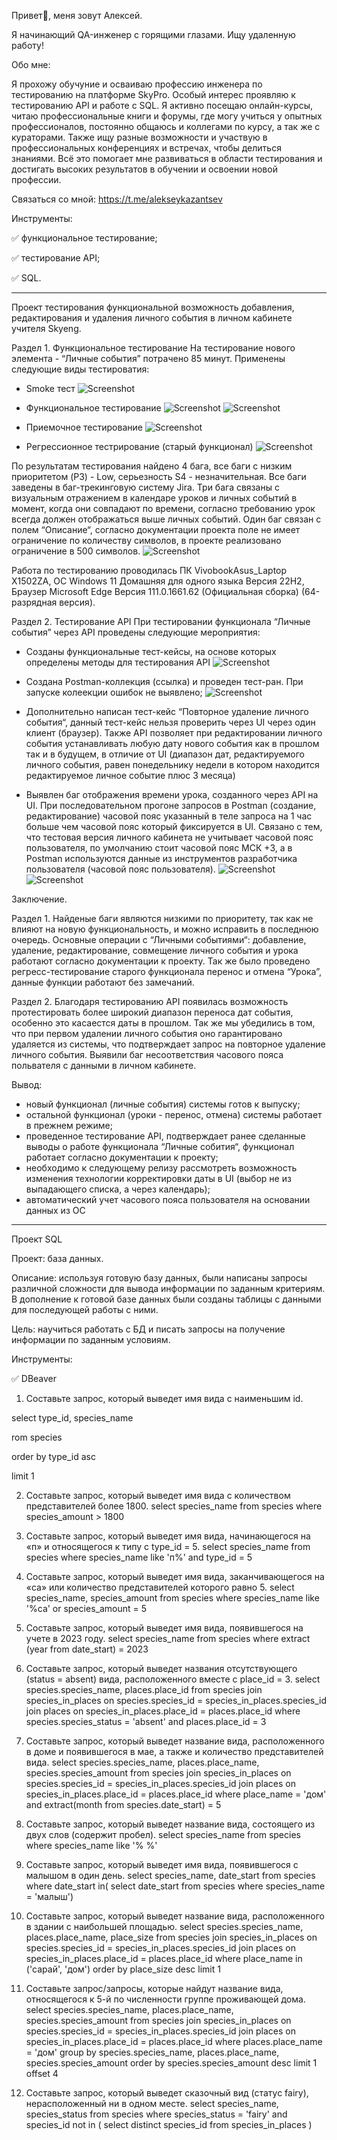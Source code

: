 Привет🙌, меня зовут Алексей.

Я начинающий QA-инженер с горящими глазами. Ищу удаленную работу!

Обо мне:

Я прохожу обучуние и осваиваю профессию инженера по тестированию на платформе SkyPro. Особый интерес проявляю к тестированию API и работе с SQL. Я активно посещаю онлайн-курсы, читаю профессиональные книги и форумы, где могу учиться у опытных профессионалов, постоянно общаюсь и коллегами по курсу, а так же с кураторами. Также ищу разные возможности и участвую в профессиональных конференциях и встречах, чтобы делиться знаниями. Всё это помогает мне развиваться в области тестирования и достигать высоких результатов в обучении и освоении новой профессии.

Связаться со мной:
https://t.me/alekseykazantsev

Инструменты:

:white_check_mark: функциональное тестирование;

:white_check_mark: тестирование API;

:white_check_mark: SQL.

____

Проект тестирования функциональной возможность добавления, редактирования и удаления личного события в личном кабинете учителя Skyeng.

Раздел 1. Функциональное тестирование
На тестирование нового элемента - “Личные события” потрачено 85 минут. 
Применены следующие виды тестироватия:

- Smoke тест
![Screenshot](https://github.com/AlekseyKazantsev/testerforyou/blob/main/1.jpeg)




- Функциональное тестирование
![Screenshot](https://github.com/AlekseyKazantsev/testerforyou/blob/main/2.jpeg)
![Screenshot](https://github.com/AlekseyKazantsev/testerforyou/blob/main/3.jpeg)






- Приемочное тестирование
![Screenshot](https://github.com/AlekseyKazantsev/testerforyou/blob/main/4.jpeg)




- Регрессионное тестрирование (старый функционал)
![Screenshot](https://github.com/AlekseyKazantsev/testerforyou/blob/main/5.jpeg)




По результатам тестирования найдено 4 бага, все баги с низким приоритетом (P3) - Low, серьезность S4 - незначительная. 
Все баги заведены в баг-трекинговую систему Jira. Три бага связаны с визуальным отражением в календаре уроков и личных событий в момент, 
когда они совпадают по времени, согласно требованию урок всегда должен отображаться выше личных событий. Один баг связан с полем “Описание“,
согласно документации проекта поле не имеет ограничение по количеству символов, в проекте реализовано ограничение в 500 символов.
![Screenshot](https://github.com/AlekseyKazantsev/testerforyou/blob/main/6.jpeg)






Работа по тестированию проводилась ПК VivobookAsus_Laptop X1502ZA, ОС Windows 11 Домашняя для одного языка Версия 22H2, 
Браузер Microsoft Edge Версия 111.0.1661.62 (Официальная сборка) (64-разрядная версия).



Раздел 2. Тестирование API
При тестировании функционала “Личные события” через API проведены следующие мероприятия:
- Созданы функциональные тест-кейсы, на основе которых определены методы для тестирования API
![Screenshot](https://github.com/AlekseyKazantsev/testerforyou/blob/main/7.jpeg)


- Создана Postman-коллекция (ссылка) и проведен тест-ран. При запуске колеекции ошибок не выявлено;
![Screenshot](https://github.com/AlekseyKazantsev/testerforyou/blob/main/8.jpeg)


- Дополнительно написан тест-кейс “Повторное удаление личного события“, данный тест-кейс нельзя проверить через UI через один клиент (браузер). Также API позволяет при редактировании личного события устанавливать любую дату нового события как в прошлом так и в будущем, в отличие от UI (диапазон дат, редактируемого личного события, равен понедельнику недели в котором находится редактируемое личное событие плюс 3 месяца)
- Выявлен баг отображения времени урока, созданного через API на UI. При последовательном прогоне запросов в Postman (создание, редактирование) часовой пояс указанный в теле запроса на 1 час больше чем часовой пояс который фиксируется в UI. Связано с тем, что тестовая версия личного кабинета не учитывает часовой пояс пользователя, по умолчанию стоит часовой пояс МСК +3, а в Postman используются данные из инструментов разработчика пользователя (часовой пояс пользователя).
![Screenshot](https://github.com/AlekseyKazantsev/testerforyou/blob/main/9.jpeg)
![Screenshot](https://github.com/AlekseyKazantsev/testerforyou/blob/main/10.jpeg)






Заключение. 

Раздел 1. Найденые баги являются низкими по приоритету, так как не влияют на новую функциональность, и можно исправить в последнюю очередь. Основные операции с “Личными событиями“: добавление, удаление, редактирование, совмещение личного события и урока работают согласно документации к проекту. Так же было проведено регресс-тестирование старого функционала перенос и отмена “Урока”, данные функции работают без замечаний.

Раздел 2. Благодаря тестированию API появилась возможность протестировать более широкий диапазон переноса дат события, особенно это касаестся даты в прошлом. Так же мы убедились в том, что при первом удалении личного события оно гарантировано удаляется из системы, что подтверждает запрос на повторное удаление личного события. Выявили баг несоответствия часового пояса польвателя с данными в личном кабинете.

Вывод: 
- новый функционал (личные события) системы готов к выпуску;
- остальной функционал (уроки - перенос, отмена) системы работает в прежнем режиме;
- проведенное тестирование API, подтверждает ранее сделанные выводы о работе функционала “Личные собития“, функционал работает согласно документации к проекту;
- необходимо к следующему релизу рассмотреть возможность изменения технологии корректировки даты в UI (выбор не из выпадающего списка, а через календарь);
- автоматический учет часового пояса пользователя на основании данных из ОС

____

Проект SQL

Проект: база данных.

Описание: используя готовую базу данных, были написаны запросы различной сложности для вывода информации по заданным критериям. В дополнение к готовой базе данных были созданы таблицы с данными для последующей работы с ними.

Цель: научиться работать с БД и писать запросы на получение информации по заданным условиям.

Инструменты:

:white_check_mark: DBeaver


1. Составьте запрос, который выведет имя вида с наименьшим id. 

select type_id, species_name

rom species

order by type_id asc

limit 1

2. Составьте запрос, который выведет имя вида с количеством представителей более 1800. 
select species_name
from species
where species_amount > 1800

3. Составьте запрос, который выведет имя вида, начинающегося на «п» и относящегося к типу с type_id = 5. 
select species_name
from species
where species_name like 'п%' and type_id = 5

4. Составьте запрос, который выведет имя вида, заканчивающегося на «са» или количество представителей которого равно 5. 
select species_name, species_amount
from species
where species_name like '%са' or species_amount = 5

5. Составьте запрос, который выведет имя вида, появившегося на учете в 2023 году. 
select species_name
from species
where extract (year from date_start) = 2023

6. Составьте запрос, который выведет названия отсутствующего (status = absent) вида, расположенного вместе с place_id = 3. 
select species.species_name, places.place_id
from species
join species_in_places on species.species_id = species_in_places.species_id
join places on species_in_places.place_id = places.place_id
where species.species_status = 'absent' and places.place_id = 3

7. Составьте запрос, который выведет название вида, расположенного в доме и появившегося в мае, а также и количество представителей вида. 
select species.species_name, places.place_name, species.species_amount
from species
join species_in_places on species.species_id = species_in_places.species_id
join places on species_in_places.place_id = places.place_id
where place_name = 'дом' and extract(month from species.date_start) = 5

8. Составьте запрос, который выведет название вида, состоящего из двух слов (содержит пробел). 
select species_name
from species
where species_name like '% %'

9. Составьте запрос, который выведет имя вида, появившегося с малышом в один день. 
select species_name, date_start
from species
where date_start in(
	select date_start
	from species
	where species_name = 'малыш')

10. Составьте запрос, который выведет название вида, расположенного в здании с наибольшей площадью. 
select species.species_name, places.place_name, place_size
from species
join species_in_places on species.species_id = species_in_places.species_id
join places on species_in_places.place_id = places.place_id
where place_name in ('сарай', 'дом')
order by place_size desc
limit 1

11. Составьте запрос/запросы, которые найдут название вида, относящегося к 5-й по численности группе проживающей дома. 
select species.species_name, places.place_name, species.species_amount
from species
join species_in_places on species.species_id = species_in_places.species_id
join places on species_in_places.place_id = places.place_id
where places.place_name = 'дом'
group by species.species_name, places.place_name, species.species_amount
order by species.species_amount desc
limit 1 offset 4

12. Составьте запрос, который выведет сказочный вид (статус fairy), нерасположенный ни в одном месте.
select species_name, species_status
from species
where species_status = 'fairy' and species_id not in (
select distinct species_id
from species_in_places
)








